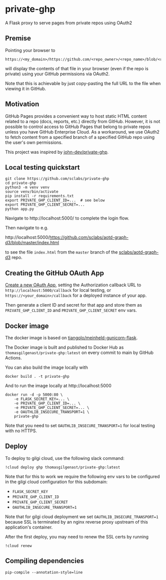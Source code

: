 private-ghp
===========

A Flask proxy to serve pages from private repos using OAuth2

Premise
-------

Pointing your browser to

    https://<my_domain>/https://github.com/<repo_owner>/<repo_name>/blob/<ref>/<file_path>

will display the contents of that file in your browser (even if the repo is
private) using your GitHub permissions via OAuth2.

Note that this is achievable by just copy-pasting the full URL to the file when
viewing it in GitHub.

Motivation
----------

GitHub Pages provides a convenient way to host static HTML content related to a
repo (docs, reports, etc.) directly from GitHub. However, it is not possible to
control access to GitHub Pages that belong to private repos unless you have
GitHub Enterprise Cloud. As a workaround, we use OAuth2 to fetch content from a
specified branch of a specified GitHub repo using the user's own permissions.

This project was inspired by [john-dev/private-ghp](https://github.com/john-dev/private-ghp).

Local testing quickstart
------------------------

    git clone https://github.com/sclabs/private-ghp
    cd private-ghp
    python3 -m venv venv
    source venv/bin/activate
    pip install -r requirements.txt
    export PRIVATE_GHP_CLIENT_ID=...  # see below
    export PRIVATE_GHP_CLIENT_SECRET=...
    python app.py

Navigate to http://localhost:5000/ to complete the login flow.

Then navigate to e.g.

http://localhost:5000/https://github.com/sclabs/aotd-graph-d3/blob/master/index.html

to see the file `index.html` from the `master` branch of the
[sclabs/aotd-graph-d3](https://github.com/sclabs/aotd-graph-d3) repo.

Creating the GitHub OAuth App
-----------------------------

[Create a new OAuth App](https://github.com/settings/applications/new), setting
the Authorization callback URL to `http://localhost:5000/callback` for local
testing, or `https://<your_domain>/callback` for a deployed instance of your
app.

Then generate a client ID and secret for that app and store them as
`PRIVATE_GHP_CLIENT_ID` and `PRIVATE_GHP_CLIENT_SECRET` env vars.

Docker image
------------

The docker image is based on [tiangolo/meinheld-gunicorn-flask](https://hub.docker.com/r/tiangolo/meinheld-gunicorn-flask).

The Docker image is built and published to Docker Hub as
`thomasgilgenast/private-ghp:latest` on every commit to main by GitHub Actions.

You can also build the image locally with

    docker build . -t private-ghp

And to run the image locally at http://localhost:5000

    docker run -d -p 5000:80 \
        -e FLASK_SECRET_KEY=... \
        -e PRIVATE_GHP_CLIENT_ID=... \
        -e PRIVATE_GHP_CLIENT_SECRET=... \
        -e OAUTHLIB_INSECURE_TRANSPORT=1 \
        private-ghp

Note that you need to set `OAUTHLIB_INSECURE_TRANSPORT=1` for local testing with
no HTTPS.

Deploy
------

To deploy to gilgi cloud, use the following slack command:

    !cloud deploy ghp thomasgilgenast/private-ghp:latest

Note that for this to work we require the following env vars to be configured in
the gilgi cloud configuration for this subdomain:
 - `FLASK_SECRET_KEY`
 - `PRIVATE_GHP_CLIENT_ID`
 - `PRIVATE_GHP_CLIENT_SECRET`
 - `OAUTHLIB_INSECURE_TRANSPORT=1`

Note that for gilgi cloud deployment we set `OAUTHLIB_INSECURE_TRANSPORT=1`
because SSL is terminated by an nginx reverse proxy upstream of this
application's container.

After the first deploy, you may need to renew the SSL certs by running

    !cloud renew

Compiling dependencies
----------------------

    pip-compile --annotation-style=line
